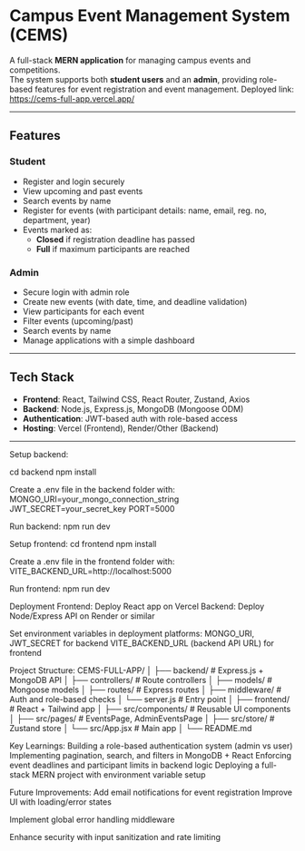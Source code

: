 # Campus Event Management System (CEMS)

A full-stack **MERN application** for managing campus events and competitions.  
The system supports both **student users** and an **admin**, providing role-based features for event registration and event management.
Deployed link: https://cems-full-app.vercel.app/

---

## Features

### Student
- Register and login securely
- View upcoming and past events
- Search events by name
- Register for events (with participant details: name, email, reg. no, department, year)
- Events marked as:
  - **Closed** if registration deadline has passed
  - **Full** if maximum participants are reached

### Admin
- Secure login with admin role
- Create new events (with date, time, and deadline validation)
- View participants for each event
- Filter events (upcoming/past)
- Search events by name
- Manage applications with a simple dashboard

---

## Tech Stack

- **Frontend**: React, Tailwind CSS, React Router, Zustand, Axios  
- **Backend**: Node.js, Express.js, MongoDB (Mongoose ODM)  
- **Authentication**: JWT-based auth with role-based access  
- **Hosting**: Vercel (Frontend), Render/Other (Backend)  

---
Setup backend:

cd backend
npm install


Create a .env file in the backend folder with:
MONGO_URI=your_mongo_connection_string
JWT_SECRET=your_secret_key
PORT=5000


Run backend:
npm run dev 

Setup frontend:
cd frontend
npm install

Create a .env file in the frontend folder with:
VITE_BACKEND_URL=http://localhost:5000


Run frontend:
npm run dev

Deployment
Frontend: Deploy React app on Vercel
Backend: Deploy Node/Express API on Render
 or similar

Set environment variables in deployment platforms:
MONGO_URI, JWT_SECRET for backend
VITE_BACKEND_URL (backend API URL) for frontend

Project Structure:
CEMS-FULL-APP/
│
├── backend/            # Express.js + MongoDB API
│   ├── controllers/    # Route controllers
│   ├── models/         # Mongoose models
│   ├── routes/         # Express routes
│   ├── middleware/     # Auth and role-based checks
│   └── server.js       # Entry point
│
├── frontend/           # React + Tailwind app
│   ├── src/components/ # Reusable UI components
│   ├── src/pages/      # EventsPage, AdminEventsPage
│   ├── src/store/      # Zustand store
│   └── src/App.jsx     # Main app
│
└── README.md

Key Learnings:
Building a role-based authentication system (admin vs user)
Implementing pagination, search, and filters in MongoDB + React
Enforcing event deadlines and participant limits in backend logic
Deploying a full-stack MERN project with environment variable setup

Future Improvements:
Add email notifications for event registration
Improve UI with loading/error states

Implement global error handling middleware

Enhance security with input sanitization and rate limiting
